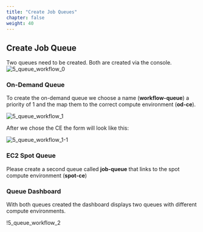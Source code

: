 ```yaml
---
title: "Create Job Queues"
chapter: false
weight: 40
---
```


## Create Job Queue

Two queues need to be created. Both are created via the console.
![5_queue_workflow_0](/images/nextflow-on-aws-batch/batch/5_queue_workflow_0.png)

### On-Demand Queue

To create the on-demand queue we choose a name (**workflow-queue**) a priority of 1 and the map them to the correct compute environment (**od-ce**).

![5_queue_workflow_1](/images/nextflow-on-aws-batch/batch/5_queue_workflow_1.png)

After we chose the CE the form will look like this:

![5_queue_workflow_1-1](/images/nextflow-on-aws-batch/batch/5_queue_workflow_1-1.png)

### EC2 Spot Queue

Please create a second queue called **job-queue** that links to the spot compute environment (**spot-ce**)

### Queue Dashboard

With both queues created the dashboard displays two queues with different compute environments.

!5_queue_workflow_2[](/images/nextflow-on-aws-batch/batch/5_queue_workflow_2.png)
